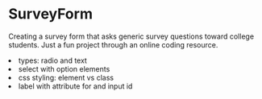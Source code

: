 # SurveyForm
Creating a survey form that asks generic survey questions toward college students. Just a fun project through an online coding resource.
<li>
  types: radio and text
</li>
<li>
  select with option elements
</li>
<li>
  css styling: element vs class
</li>
<li>
  label with attribute for and input id
</li>
